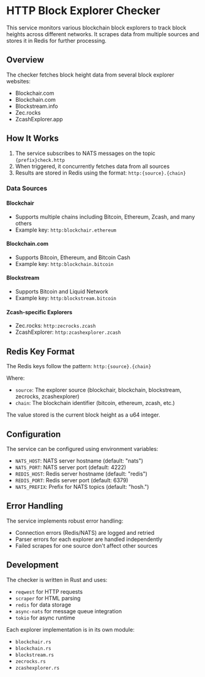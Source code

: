 # HTTP Block Explorer Checker

This service monitors various blockchain block explorers to track block heights across different networks. It scrapes data from multiple sources and stores it in Redis for further processing.

## Overview

The checker fetches block height data from several block explorer websites:
- Blockchair.com
- Blockchain.com
- Blockstream.info
- Zec.rocks
- ZcashExplorer.app

## How It Works

1. The service subscribes to NATS messages on the topic `{prefix}check.http`
2. When triggered, it concurrently fetches data from all sources
3. Results are stored in Redis using the format: `http:{source}.{chain}`

### Data Sources

#### Blockchair
- Supports multiple chains including Bitcoin, Ethereum, Zcash, and many others
- Example key: `http:blockchair.ethereum`

#### Blockchain.com
- Supports Bitcoin, Ethereum, and Bitcoin Cash
- Example key: `http:blockchain.bitcoin`

#### Blockstream
- Supports Bitcoin and Liquid Network
- Example key: `http:blockstream.bitcoin`

#### Zcash-specific Explorers
- Zec.rocks: `http:zecrocks.zcash`
- ZcashExplorer: `http:zcashexplorer.zcash`

## Redis Key Format

The Redis keys follow the pattern: `http:{source}.{chain}`

Where:
- `source`: The explorer source (blockchair, blockchain, blockstream, zecrocks, zcashexplorer)
- `chain`: The blockchain identifier (bitcoin, ethereum, zcash, etc.)

The value stored is the current block height as a u64 integer.

## Configuration

The service can be configured using environment variables:
- `NATS_HOST`: NATS server hostname (default: "nats")
- `NATS_PORT`: NATS server port (default: 4222)
- `REDIS_HOST`: Redis server hostname (default: "redis")
- `REDIS_PORT`: Redis server port (default: 6379)
- `NATS_PREFIX`: Prefix for NATS topics (default: "hosh.")

## Error Handling

The service implements robust error handling:
- Connection errors (Redis/NATS) are logged and retried
- Parser errors for each explorer are handled independently
- Failed scrapes for one source don't affect other sources

## Development

The checker is written in Rust and uses:
- `reqwest` for HTTP requests
- `scraper` for HTML parsing
- `redis` for data storage
- `async-nats` for message queue integration
- `tokio` for async runtime

Each explorer implementation is in its own module:
- `blockchair.rs`
- `blockchain.rs`
- `blockstream.rs`
- `zecrocks.rs`
- `zcashexplorer.rs`
